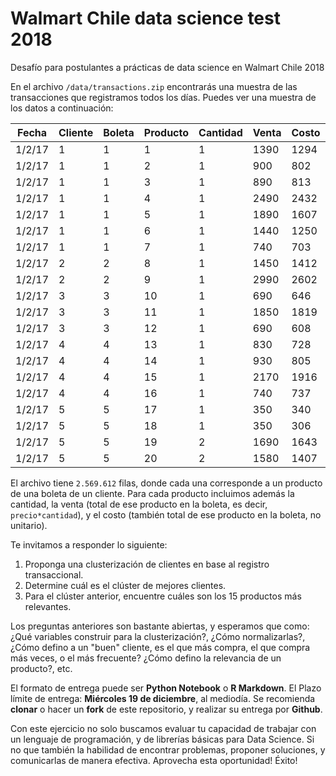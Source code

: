 # Walmart Chile data science test 2018
Desafío para postulantes a prácticas de data science en Walmart Chile 2018


En el archivo `/data/transactions.zip` encontrarás una muestra de las transacciones que registramos todos los días. Puedes ver una muestra de los datos a continuación:

|Fecha|Cliente|Boleta|Producto|Cantidad|Venta|Costo|
|--- |--- |--- |--- |--- |--- |--- |
|1/2/17|1|1|1|1|1390|1294|
|1/2/17|1|1|2|1|900|802|
|1/2/17|1|1|3|1|890|813|
|1/2/17|1|1|4|1|2490|2432|
|1/2/17|1|1|5|1|1890|1607|
|1/2/17|1|1|6|1|1440|1250|
|1/2/17|1|1|7|1|740|703|
|1/2/17|2|2|8|1|1450|1412|
|1/2/17|2|2|9|1|2990|2602|
|1/2/17|3|3|10|1|690|646|
|1/2/17|3|3|11|1|1850|1819|
|1/2/17|3|3|12|1|690|608|
|1/2/17|4|4|13|1|830|728|
|1/2/17|4|4|14|1|930|805|
|1/2/17|4|4|15|1|2170|1916|
|1/2/17|4|4|16|1|740|737|
|1/2/17|5|5|17|1|350|340|
|1/2/17|5|5|18|1|350|306|
|1/2/17|5|5|19|2|1690|1643|
|1/2/17|5|5|20|2|1580|1407|

El archivo tiene `2.569.612` filas, donde cada una corresponde a un producto de una boleta de un cliente. Para cada producto incluimos además la cantidad, la venta (total de ese producto en la boleta, es decir, `precio*cantidad`), y el costo (también total de ese producto en la boleta, no unitario).

Te invitamos a responder lo siguiente:

1. Proponga una clusterización de clientes en base al registro transaccional. 
2. Determine cuál es el clúster de mejores clientes. 
3. Para el clúster anterior, encuentre cuáles son los 15 productos más relevantes. 

Los preguntas anteriores son bastante abiertas, y esperamos que  como: ¿Qué variables construir para la clusterización?, ¿Cómo normalizarlas?, ¿Cómo defino a un "buen" cliente, es el que más compra, el que compra más veces, o el más frecuente? ¿Cómo defino la relevancia de un producto?, etc.

El formato de entrega puede ser **Python Notebook** o **R Markdown**. El Plazo límite de entrega: **Miércoles 19 de diciembre**, al mediodía. Se recomienda **clonar** o hacer un **fork** de este repositorio, y realizar su entrega por **Github**.

Con este ejercicio no solo buscamos evaluar tu capacidad de trabajar con un lenguaje de programación, y de librerías básicas para Data Science. Si no que también la habilidad de encontrar problemas, proponer soluciones, y comunicarlas de manera efectiva. Aprovecha esta oportunidad! Éxito!
